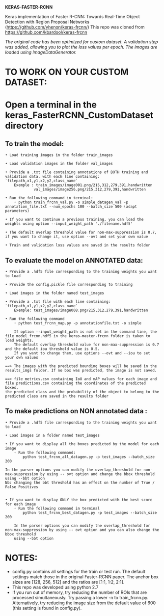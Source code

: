 **KERAS-FASTER-RCNN**

Keras implementation of Faster R-CNN: Towards Real-Time Object Detection with Region Proposal Networks (https://github.com/yhenon/keras-frcnn/)
This repo was cloned from https://github.com/kbardool/keras-frcnn

*The original code has been optimized for custom dataset. 
A validation step was added, allowing you to plot the loss values per epoch.
The images are loaded using ImageDataGenerator.*

# TO WORK ON YOUR CUSTOM DATASET:

# Open a terminal in the keras_FasterRCNN_CustomDataset directory

## To train the model: 

    • Load training images in the folder train_images 

    • Load validation images in the folder val_images 

    • Provide a .txt file containing annotations of BOTH training and validation data, with each line containing:  `filepath,x1,y1,x2,y2,class_name`
        Exemple : train_images/image001.png/215,312,279,391,handwritten
   	     	     val_images/image256.png/215,312,279,391,handwritten

    • Run the following command in terminal:
        ◦ python train_frcnn_val.py -o simple_datagen_val -p annotation_file.txt --num_epochs 100 --batch_size 500 (adapt parameters)

    • If you want to continue a previous training, you can load the weights using option --input_weight_path './filename.hdf5' 

    • The default overlap threshold value for non-max-suppression is 0.7, if you want to change it, use option --ovt and set your own value
    
    • Train and validation loss values are saved in the results folder


## To evaluate the model on ANNOTATED data:

    • Provide a .hdf5 file corresponding to the training weights you want to load

    • Provide the config.pickle file corresponding to training

    • Load images in the folder named test_images

    • Provide a .txt file with each line containing:  `filepath,x1,y1,x2,y2,class_name`
        Exemple: test_images/image008.png/215,312,279,391,handwritten

    • Run the following command
        ◦ python test_frcnn_map.py -p annotationfile.txt -o simple 

        If option --input_weight_path is not set in the command line, the file model_frcnn.hdf5 in the keras-master-frcnn folder is taken to load weights.
        The default overlap threshold value for non-max-suppression is 0.7 and the default iou threshold value is 0.5. 
        If you want to change them, use options --ovt and --iou to set your own values

    ==> The images with the predicted bounding boxes will be saved in the results_imgs folder. If no box was predicted, the image is not saved. 

    ==> file metrics.csv containing IoU and mAP values for each image and file predictions.csv containing the coordinates of the predicted boxes, 
    the predicted class and the probability of the object to belong to the predicted class are saved in the results folder 


## To make predictions on NON annotated data :

    • Provide a .hdf5 file corresponding to the training weights you want to load

    • Load images in a folder named test_images

    • If you want to display all the boxes predicted by the model for each image 
        ◦ Run the following command:
            python test_frcnn_all_datagen.py -p test_images --batch_size 200
 
    In the parser options you can modify the overlap_threshold for non-max-suppression by using -- ovt option and change the bbox threshold using --bbt option
    Nb: changing the bbt threshold has an effect on the number of True / False Positives


    • If you want to display ONLY the box predicted with the best score for each image 
        ◦ Run the following command in terminal
            python test_frcnn_best_datagen.py -p test_images --batch_size 200
 
        In the parser options you can modify the overlap_threshold for non-max-suppression by using -- ovt option and you can also change the bbox threshold 
        using --bbt option


# NOTES: 

- config.py contains all settings for the train or test run. The default settings match those in the original Faster-RCNN paper. The anchor box sizes are [128, 256, 512] and the ratios are [1:1, 1:2, 2:1].
- This repo was developed using python 2.7 
- If you run out of memory, try reducing the number of ROIs that are processed simultaneously. Try passing a lower -n to train_frcnn.py. Alternatively, try reducing the image size from the default value of 600 (this setting is found in config.py).


